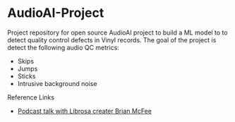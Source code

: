 # AudioAI-Project
Project repository for open source AudioAI project to build a ML model to to detect quality control defects in Vinyl records.
The goal of the project is detect the following audio QC metrics:
* Skips
* Jumps
* Sticks
* Intrusive background noise

Reference Links
* [Podcast talk with Librosa creater Brian McFee](https://twimlai.com/twiml-talk-263-librosa-audio-and-music-processing-in-python-with-brian-mcfee/)
